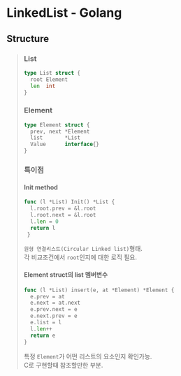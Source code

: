 # **LinkedList - Golang**
## **Structure**
> ### **List**
> ```go
> type List struct {
> 	root Element
> 	len  int
> }
> ```
> ### **Element**
> ```go
> type Element struct {
> 	prev, next *Element
> 	list       *List
> 	Value      interface{}
> }
> ```
> ### **특이점**
> #### **Init method**
> ```go
> func (l *List) Init() *List {
> 	l.root.prev = &l.root
> 	l.root.next = &l.root
> 	l.len = 0
> 	return l
>  }
> ```
> `원형 연결리스트(Circular Linked list)`형태. \
> 각 비교조건에서 `root`인지에 대한 로직 필요.
> #### **Element struct의 list 멤버변수**
> ```go
>func (l *List) insert(e, at *Element) *Element {
>	e.prev = at
>	e.next = at.next
>	e.prev.next = e
>	e.next.prev = e
>	e.list = l
>	l.len++
>	return e
>}
>```
> 특정 `Element`가 어떤 리스트의 요소인지 확인가능. \
> C로 구현할때 참조할만한 부분.